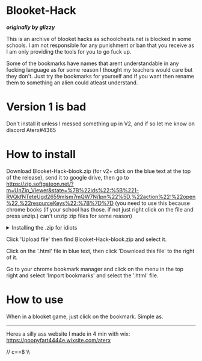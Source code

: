 # Blooket-Hack
**_originally by glizzy_**

This is an archive of blooket hacks as schoolcheats.net is blocked in some schools. I am not responsible for any punishment or ban that you receive as I am only providing the tools for you to go fuck up.

Some of the bookmarks have names that arent understandable in any fucking language as for some reason I thought my teachers would care but they don't. Just try the bookmarks for yourself and if you want then rename them to something an alien could atleast understand.

# Version 1 is bad
Don't install it unless I messed something up in V2, and if so let me know on discord Aterx#4365

# How to install
Download Blooket-Hack-blook.zip (for v2+ click on the blue text at the top of the release), send it to google drive, then go to 
https://zip.softgateon.net/?m=UnZip_Viewer&state=%7B%22ids%22:%5B%221-RVQkfNTeteUgd2659mIsm7mQW7Nj1pn%22%5D,%22action%22:%22open%22,%22resourceKeys%22:%7B%7D%7D
 (you need to use this because chrome books (if your school has those. if not just right click on the file and press unzip.) can't unzip zip files for some reason)

<details><summary>Installing the .zip for idiots</summary>(Scroll up a bit and click 'Releases' on the right and then click 'Assets' and click on 'Source Code')</details>

Click 'Upload file' then find Blooket-Hack-blook.zip and select it.

Click on the '.html' file in blue text, then click 'Download this file' to the right of it.

Go to your chrome bookmark manager and click on the menu in the top right and select 'Import bookmarks' and select the '.html' file.

# How to use
When in a blooket game, just click on the bookmark. Simple as.
  ______

Heres a silly ass website I made in 4 min with wix: https://poopyfart4444e.wixsite.com/aterx

// c==8 \\\
